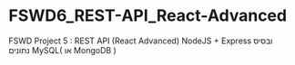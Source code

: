 # FSWD6_REST-API_React-Advanced
FSWD Project 5 : REST API (React Advanced)
NodeJS + Express
ובסיס נתונים MySQL( או MongoDB )
